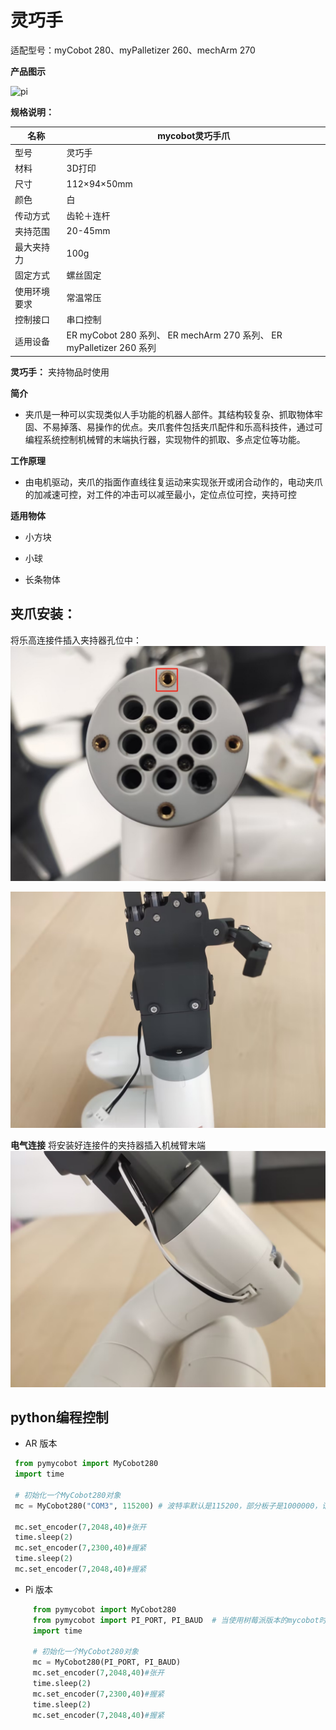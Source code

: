# 灵巧手

适配型号：myCobot 280、myPalletizer 260、mechArm 270

**产品图示**

![pi](../../resource\4-SupportAndService\Accessories\others/h1.jpg)


**规格说明：**

| 名称         | **mycobot灵巧手爪**                                          |
| ------------ | ------------------------------------------------------------ |
| 型号         | 灵巧手                                                       |
| 材料         | 3D打印                                                       |
| 尺寸         | 112×94×50mm                                                  |
| 颜色         | 白                                                           |
| 传动方式        | 齿轮＋连杆                                                |
| 夹持范围     | 20-45mm                                                      |
| 最大夹持力   | 100g                                                   |
| 固定方式     | 螺丝固定                                               |
| 使用环境要求 | 常温常压                                                     |
| 控制接口 | 串口控制                                                     |
| 适用设备     | ER myCobot 280 系列、 ER mechArm 270 系列、 ER myPalletizer 260 系列 |

**灵巧手：** 夹持物品时使用

**简介**

- 夹爪是一种可以实现类似人手功能的机器人部件。其结构较复杂、抓取物体牢固、不易掉落、易操作的优点。夹爪套件包括夹爪配件和乐高科技件，通过可编程系统控制机械臂的末端执行器，实现物件的抓取、多点定位等功能。

**工作原理**
- 由电机驱动，夹爪的指面作直线往复运动来实现张开或闭合动作的，电动夹爪的加减速可控，对工件的冲击可以减至最小，定位点位可控，夹持可控

**适用物体**

- 小方块

- 小球

- 长条物体

## 夹爪安装：
  将乐高连接件插入夹持器孔位中：
  ![](../../resource\4-SupportAndService\Accessories\others/h2.png)

  ![](../../resource\4-SupportAndService\Accessories\others/h3.jpg)

**电气连接**
  将安装好连接件的夹持器插入机械臂末端  
  ![](../../resource\4-SupportAndService\Accessories\others/h4.jpg)

## python编程控制

+ AR 版本

```python
 from pymycobot import MyCobot280
 import time

 # 初始化一个MyCobot280对象
 mc = MyCobot280("COM3", 115200) # 波特率默认是115200，部分板子是1000000，请根据实际进行修改

 mc.set_encoder(7,2048,40)#张开
 time.sleep(2)
 mc.set_encoder(7,2300,40)#握紧
 time.sleep(2)
 mc.set_encoder(7,2048,40)#握紧
```
+ Pi 版本
```python
     from pymycobot import MyCobot280
     from pymycobot import PI_PORT, PI_BAUD  # 当使用树莓派版本的mycobot时可以引用这两个变量进行MyCobot280初始化
     import time
        
     # 初始化一个MyCobot280对象
     mc = MyCobot280(PI_PORT, PI_BAUD)
     mc.set_encoder(7,2048,40)#张开
     time.sleep(2)
     mc.set_encoder(7,2300,40)#握紧
     time.sleep(2)
     mc.set_encoder(7,2048,40)#握紧
```